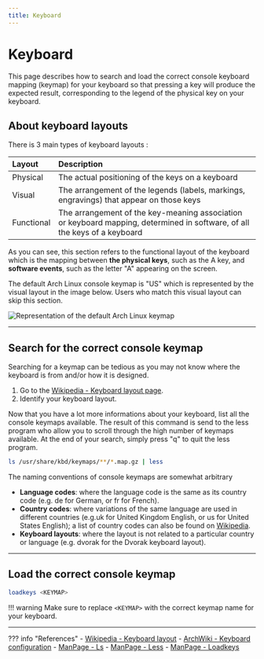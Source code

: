 ```yaml
---
title: Keyboard
---
```


# Keyboard
This page describes how to search and load the correct console keyboard mapping (keymap) for your keyboard so that pressing a key will produce the expected result, corresponding to the legend of the physical key on your keyboard.

## About keyboard layouts
There is 3 main types of keyboard layouts :

| Layout | Description |
| :----- | :---------- |
| Physical   | The actual positioning of the keys on a keyboard|
| Visual     | The arrangement of the legends (labels, markings, engravings) that appear on those keys|
| Functional | The arrangement of the key-meaning association or keyboard mapping, determined in software, of all the keys of a keyboard|

As you can see, this section refers to the functional layout of the keyboard which is the mapping between **the physical keys**, such as the A key, and **software events**, such as the letter "A" appearing on the screen.

The default Arch Linux console keymap is "US" which is represented by the visual layout in the image below. Users who match this visual layout can skip this section.

![Representation of the default Arch Linux keymap](https://upload.wikimedia.org/wikipedia/commons/5/51/KB_United_States-NoAltGr.svg)

---

## Search for the correct console keymap
Searching for a keymap can be tedious as you may not know where the keyboard is from and/or how it is designed.

1. Go to the [Wikipedia - Keyboard layout page](https://en.wikipedia.org/wiki/Keyboard_layout).
1. Identify your keyboard layout.

Now that you have a lot more informations about your keyboard, list all the console keymaps available. The result of this command is send to the less program who allow you to scroll through the high number of keymaps available. At the end of your search, simply press "q" to quit the less program.

``` bash
ls /usr/share/kbd/keymaps/**/*.map.gz | less
```

The naming conventions of console keymaps are somewhat arbitrary

- **Language codes**: where the language code is the same as its country code (e.g. de for German, or fr for French).
- **Country codes**: where variations of the same language are used in different countries (e.g.uk for United Kingdom English, or us for United States English); a list of country codes can also be found on [Wikipedia](https://en.wikipedia.org/wiki/ISO_3166-1#Officially_assigned_code_elements).
- **Keyboard layouts**: where the layout is not related to a particular country or language (e.g. dvorak for the Dvorak keyboard layout).

---

## Load the correct console keymap

``` bash
loadkeys <KEYMAP>
```

!!! warning
    Make sure to replace `<KEYMAP>` with the correct keymap name for your keyboard.

---

??? info "References"
    - [Wikipedia - Keyboard layout](https://en.wikipedia.org/wiki/Keyboard_layout)
    - [ArchWiki - Keyboard configuration](https://wiki.archlinux.org/index.php/Linux_console/Keyboard_configuration)
    - [ManPage - Ls](https://jlk.fjfi.cvut.cz/arch/manpages/man/core/coreutils/ls.1.en)
    - [ManPage - Less](https://jlk.fjfi.cvut.cz/arch/manpages/man/core/less/less.1.en)
    - [ManPage - Loadkeys](https://jlk.fjfi.cvut.cz/arch/manpages/man/core/kbd/loadkeys.1.en)
